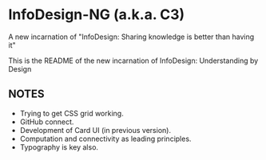 InfoDesign-NG (a.k.a. C3)
=============

A new incarnation of "InfoDesign: Sharing knowledge is better than having it"

This is the README of the new incarnation of InfoDesign: Understanding by Design

## NOTES
* Trying to get CSS grid working.
* GitHub connect.
* Development of Card UI (in previous version).
* Computation and connectivity as leading principles.
* Typography is key also.
